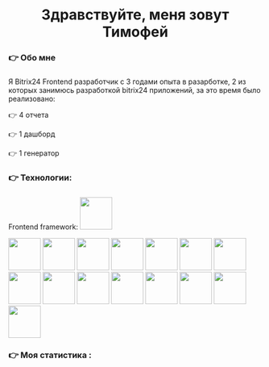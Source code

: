 ###

<h1 align="center">Здравствуйте, меня зовут Тимофей</h1>

###

<h3 align="left">👉  Обо мне</h3>

###

<p align="left">Я Bitrix24 Frontend разработчик с 3 годами опыта в разарботке, 2 из которых занимюсь разработкой bitrix24 приложений, за это время было реализовано:</p>
<p>👉 4 отчета</p>
<p>👉 1 дашборд</p>
<p>👉 1 генератор</p>

<h3 align="left">👉 Технологии:</h3>

###

<div align="left">
    <p>Frontend framework: <img src="https://cdn.jsdelivr.net/gh/devicons/devicon@latest/icons/vuejs/vuejs-original.svg" width="64px" height="64px"/></p>
    <img src="https://cdn.jsdelivr.net/gh/devicons/devicon@latest/icons/vuetify/vuetify-original.svg" width="64px" height="64px"/>
    <img src="https://cdn.jsdelivr.net/gh/devicons/devicon@latest/icons/vitejs/vitejs-original.svg" width="64px" height="64px"/>
    <img src="https://cdn.jsdelivr.net/gh/devicons/devicon@latest/icons/typescript/typescript-original.svg" width="64px" height="64px"/>
    <img src="https://cdn.jsdelivr.net/gh/devicons/devicon@latest/icons/tailwindcss/tailwindcss-original-wordmark.svg" width="64px" height="64px"/>
    <img src="https://cdn.jsdelivr.net/gh/devicons/devicon@latest/icons/sass/sass-original.svg" width="64px" height="64px"/>
    <img src="https://cdn.jsdelivr.net/gh/devicons/devicon@latest/icons/npm/npm-original-wordmark.svg" width="64px" height="64px"/>
    <img src="https://cdn.jsdelivr.net/gh/devicons/devicon@latest/icons/nodejs/nodejs-original-wordmark.svg" width="64px" height="64px"/>
    <img src="https://cdn.jsdelivr.net/gh/devicons/devicon@latest/icons/javascript/javascript-original.svg" width="64px" height="64px"/>
    <img src="https://cdn.jsdelivr.net/gh/devicons/devicon@latest/icons/html5/html5-original-wordmark.svg" width="64px" height="64px"/>
    <img src="https://cdn.jsdelivr.net/gh/devicons/devicon@latest/icons/gulp/gulp-plain.svg" width="64px" height="64px"/>
    <img src="https://cdn.jsdelivr.net/gh/devicons/devicon@latest/icons/gitlab/gitlab-original-wordmark.svg" width="64px" height="64px"/>
    <img src="https://cdn.jsdelivr.net/gh/devicons/devicon@latest/icons/github/github-original-wordmark.svg" width="64px" height="64px"/>
    <img src="https://cdn.jsdelivr.net/gh/devicons/devicon@latest/icons/git/git-original-wordmark.svg" width="64px" height="64px"/>
    <img src="https://cdn.jsdelivr.net/gh/devicons/devicon@latest/icons/eslint/eslint-original-wordmark.svg" width="64px" height="64px"/>
    <img src="https://cdn.jsdelivr.net/gh/devicons/devicon@latest/icons/css3/css3-original-wordmark.svg" width="64px" height="64px"/>
</div>

###

<h3 align="left">👉 Моя статистика :</h3>

###

